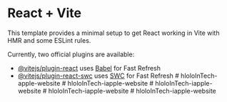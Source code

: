 # React + Vite

This template provides a minimal setup to get React working in Vite with HMR and some ESLint rules.

Currently, two official plugins are available:

- [@vitejs/plugin-react](https://github.com/vitejs/vite-plugin-react/blob/main/packages/plugin-react/README.md) uses [Babel](https://babeljs.io/) for Fast Refresh
- [@vitejs/plugin-react-swc](https://github.com/vitejs/vite-plugin-react-swc) uses [SWC](https://swc.rs/) for Fast Refresh
#   h l o l o I n T e c h - a p p l e - w e b s i t e  
 #   h l o l o I n T e c h - i a p p l e - w e b s i t e  
 #   h l o l o I n T e c h - i a p p l e - w e b s i t e  
 #   h l o l o I n T e c h - i a p p l e - w e b s i t e  
 #   h l o l o I n T e c h - i a p p l e - w e b s i t e  
 